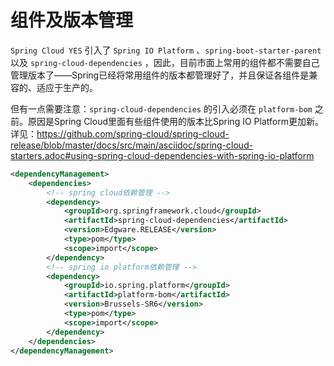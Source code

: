 # 组件及版本管理

`Spring Cloud YES` 引入了 `Spring IO Platform` 、`spring-boot-starter-parent` 以及 `spring-cloud-dependencies` ，因此，目前市面上常用的组件都不需要自己管理版本了——Spring已经将常用组件的版本都管理好了，并且保证各组件是兼容的、适应于生产的。

但有一点需要注意：`spring-cloud-dependencies` 的引入必须在  `platform-bom` 之前。原因是Spring Cloud里面有些组件使用的版本比Spring IO Platform更加新。详见：<https://github.com/spring-cloud/spring-cloud-release/blob/master/docs/src/main/asciidoc/spring-cloud-starters.adoc#using-spring-cloud-dependencies-with-spring-io-platform>

```xml
<dependencyManagement>
    <dependencies>
        <!-- spring cloud依赖管理 -->
        <dependency>
            <groupId>org.springframework.cloud</groupId>
            <artifactId>spring-cloud-dependencies</artifactId>
            <version>Edgware.RELEASE</version>
            <type>pom</type>
            <scope>import</scope>
        </dependency>
        <!-- spring io platform依赖管理 -->
        <dependency>
            <groupId>io.spring.platform</groupId>
            <artifactId>platform-bom</artifactId>
            <version>Brussels-SR6</version>
            <type>pom</type>
            <scope>import</scope>
        </dependency>
    </dependencies>
</dependencyManagement>
```

